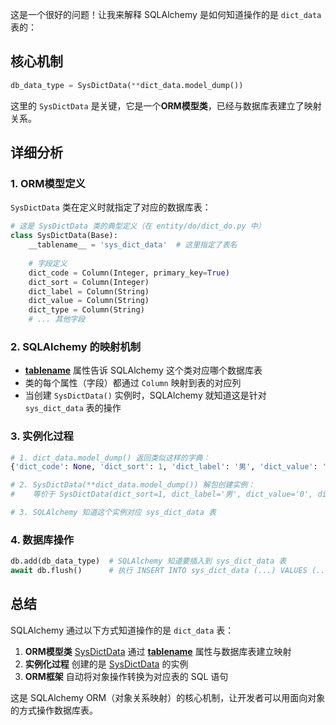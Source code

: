 这是一个很好的问题！让我来解释 SQLAlchemy 是如何知道操作的是 `dict_data` 表的：

## 核心机制

```python
db_data_type = SysDictData(**dict_data.model_dump())
```

这里的 `SysDictData` 是关键，它是一个**ORM模型类**，已经与数据库表建立了映射关系。

## 详细分析

### 1. **ORM模型定义**
`SysDictData` 类在定义时就指定了对应的数据库表：

```python
# 这是 SysDictData 类的典型定义（在 entity/do/dict_do.py 中）
class SysDictData(Base):
    __tablename__ = 'sys_dict_data'  # 这里指定了表名
    
    # 字段定义
    dict_code = Column(Integer, primary_key=True)
    dict_sort = Column(Integer)
    dict_label = Column(String)
    dict_value = Column(String)
    dict_type = Column(String)
    # ... 其他字段
```

### 2. **SQLAlchemy 的映射机制**
- [__tablename__](file://d:\Project\AASelf\RuoYi-Vue3-FastAPI\ruoyi-fastapi-backend\module_admin\entity\do\job_do.py#L10-L10) 属性告诉 SQLAlchemy 这个类对应哪个数据库表
- 类的每个属性（字段）都通过 `Column` 映射到表的对应列
- 当创建 `SysDictData()` 实例时，SQLAlchemy 就知道这是针对 `sys_dict_data` 表的操作

### 3. **实例化过程**
```python
# 1. dict_data.model_dump() 返回类似这样的字典：
{'dict_code': None, 'dict_sort': 1, 'dict_label': '男', 'dict_value': '0', 'dict_type': 'user_sex', ...}

# 2. SysDictData(**dict_data.model_dump()) 解包创建实例：
#    等价于 SysDictData(dict_sort=1, dict_label='男', dict_value='0', dict_type='user_sex', ...)

# 3. SQLAlchemy 知道这个实例对应 sys_dict_data 表
```

### 4. **数据库操作**
```python
db.add(db_data_type)  # SQLAlchemy 知道要插入到 sys_dict_data 表
await db.flush()      # 执行 INSERT INTO sys_dict_data (...) VALUES (...)
```

## 总结

SQLAlchemy 通过以下方式知道操作的是 `dict_data` 表：
1. **ORM模型类** [SysDictData](file://d:\Project\AASelf\RuoYi-Vue3-FastAPI\ruoyi-fastapi-backend\module_admin\entity\do\dict_do.py#L25-L45) 通过 [__tablename__](file://d:\Project\AASelf\RuoYi-Vue3-FastAPI\ruoyi-fastapi-backend\module_admin\entity\do\job_do.py#L10-L10) 属性与数据库表建立映射
2. **实例化过程** 创建的是 [SysDictData](file://d:\Project\AASelf\RuoYi-Vue3-FastAPI\ruoyi-fastapi-backend\module_admin\entity\do\dict_do.py#L25-L45) 的实例
3. **ORM框架** 自动将对象操作转换为对应表的 SQL 语句

这是 SQLAlchemy ORM（对象关系映射）的核心机制，让开发者可以用面向对象的方式操作数据库表。